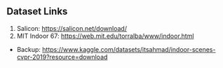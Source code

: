 ## Dataset Links
1. Salicon: https://salicon.net/download/
2. MIT Indoor 67: https://web.mit.edu/torralba/www/indoor.html
* Backup: https://www.kaggle.com/datasets/itsahmad/indoor-scenes-cvpr-2019?resource=download